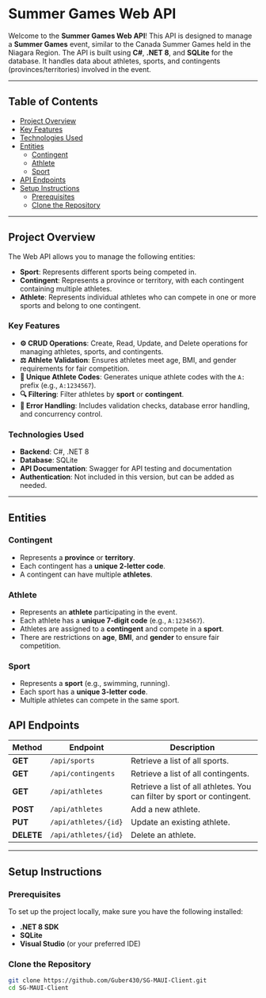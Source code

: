 # Summer Games Web API

Welcome to the **Summer Games Web API**! This API is designed to manage a **Summer Games** event, similar to the Canada Summer Games held in the Niagara Region. The API is built using **C#**, **.NET 8**, and **SQLite** for the database. It handles data about athletes, sports, and contingents (provinces/territories) involved in the event.

---

## Table of Contents
- [Project Overview](#project-overview)
- [Key Features](#key-features)
- [Technologies Used](#technologies-used)
- [Entities](#entities)
  - [Contingent](#contingent)
  - [Athlete](#athlete)
  - [Sport](#sport)
- [API Endpoints](#api-endpoints)
- [Setup Instructions](#setup-instructions)
  - [Prerequisites](#prerequisites)
  - [Clone the Repository](#clone-the-repository)

---

## Project Overview

The Web API allows you to manage the following entities:
- **Sport**: Represents different sports being competed in.
- **Contingent**: Represents a province or territory, with each contingent containing multiple athletes.
- **Athlete**: Represents individual athletes who can compete in one or more sports and belong to one contingent.

### Key Features

- **⚙️ CRUD Operations**: Create, Read, Update, and Delete operations for managing athletes, sports, and contingents.
- **⚖️ Athlete Validation**: Ensures athletes meet age, BMI, and gender requirements for fair competition.
- **🔢 Unique Athlete Codes**: Generates unique athlete codes with the `A:` prefix (e.g., `A:1234567`).
- **🔍 Filtering**: Filter athletes by **sport** or **contingent**.
- **🚨 Error Handling**: Includes validation checks, database error handling, and concurrency control.

### Technologies Used

- **Backend**: C#, .NET 8
- **Database**: SQLite
- **API Documentation**: Swagger for API testing and documentation
- **Authentication**: Not included in this version, but can be added as needed.

---

## Entities

### Contingent
- Represents a **province** or **territory**.
- Each contingent has a **unique 2-letter code**.
- A contingent can have multiple **athletes**.

### Athlete
- Represents an **athlete** participating in the event.
- Each athlete has a **unique 7-digit code** (e.g., `A:1234567`).
- Athletes are assigned to a **contingent** and compete in a **sport**.
- There are restrictions on **age**, **BMI**, and **gender** to ensure fair competition.

### Sport
- Represents a **sport** (e.g., swimming, running).
- Each sport has a **unique 3-letter code**.
- Multiple athletes can compete in the same sport.

## API Endpoints

| **Method**  | **Endpoint**                        | **Description**                        |
|-------------|-------------------------------------|----------------------------------------|
| **GET**     | `/api/sports`                       | Retrieve a list of all sports.         |
| **GET**     | `/api/contingents`                  | Retrieve a list of all contingents.    |
| **GET**     | `/api/athletes`                     | Retrieve a list of all athletes. You can filter by sport or contingent. |
| **POST**    | `/api/athletes`                     | Add a new athlete.                     |
| **PUT**     | `/api/athletes/{id}`                | Update an existing athlete.            |
| **DELETE**  | `/api/athletes/{id}`                | Delete an athlete.                     |


---

## Setup Instructions

### Prerequisites

To set up the project locally, make sure you have the following installed:

- **.NET 8 SDK**
- **SQLite**
- **Visual Studio** (or your preferred IDE)

### Clone the Repository

```bash
git clone https://github.com/Guber430/SG-MAUI-Client.git
cd SG-MAUI-Client

